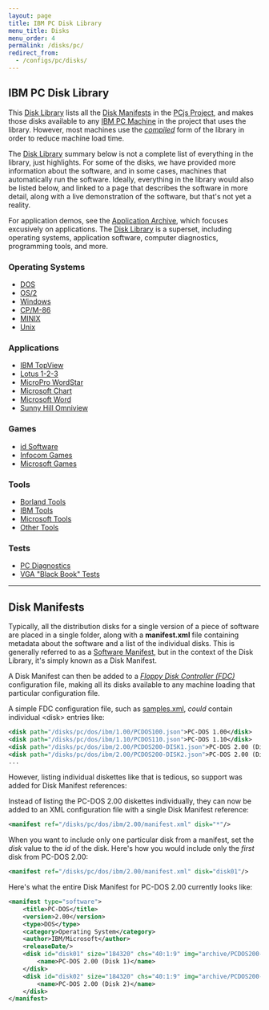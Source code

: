 ```yaml
---
layout: page
title: IBM PC Disk Library
menu_title: Disks
menu_order: 4
permalink: /disks/pc/
redirect_from:
  - /configs/pc/disks/
---
```


IBM PC Disk Library
---

This [Disk Library](/disks/pc/library.xml) lists all the [Disk Manifests](#disk-manifests) in the
[PCjs Project](/docs/about/pcjs/), and makes those disks available to any [IBM PC Machine](/devices/pc/machine/)
in the project that uses the library.  However, most machines use the *[compiled](/disks/pc/compiled/library.xml)*
form of the library in order to reduce machine load time.

The [Disk Library](/disks/pc/library.xml) summary below is not a complete list of everything in the library,
just highlights.  For some of the disks, we have provided more information about the software, and in some cases,
machines that automatically run the software.  Ideally, everything in the library would also be listed below,
and linked to a page that describes the software in more detail, along with a live demonstration of the software,
but that's not yet a reality.

For application demos, see the [Application Archive](/apps/), which focuses excusively on applications.
The [Disk Library](/disks/pc/library.xml) is a superset, including operating systems, application software,
computer diagnostics, programming tools, and more.

### Operating Systems

* [DOS](dos/)
* [OS/2](os2/)
* [Windows](windows/)
* [CP/M-86](cpm/)
* [MINIX](minix/)
* [Unix](unix/)

### Applications

* [IBM TopView](apps/ibm/topview/)
* [Lotus 1-2-3](apps/lotus/123/)
* [MicroPro WordStar](apps/micropro/wordstar/)
* [Microsoft Chart](apps/microsoft/chart/)
* [Microsoft Word](apps/microsoft/word/)
* [Sunny Hill Omniview](apps/sunnyhill/omniview/)

### Games

* [id Software](games/id/)
* [Infocom Games](games/infocom/)
* [Microsoft Games](games/microsoft/)

### Tools

* [Borland Tools](tools/borland/)
* [IBM Tools](tools/ibm/)
* [Microsoft Tools](tools/microsoft/)
* [Other Tools](tools/misc/)

### Tests

* [PC Diagnostics](diags/)
* [VGA "Black Book" Tests](/tests/pc/vga/)

---

Disk Manifests
---

Typically, all the distribution disks for a single version of a piece of software are placed in a single
folder, along with a **manifest.xml** file containing metadata about the software and a list of the individual
disks.  This is generally referred to as a [Software Manifest](/apps/), but in the context of the Disk Library,
it's simply known as a Disk Manifest.

A Disk Manifest can then be added to a *[Floppy Disk Controller (FDC)](/docs/pcjs/fdc/)* configuration file,
making all its disks available to any machine loading that particular configuration file.

A simple FDC configuration file, such as [samples.xml](samples.xml), *could* contain individual &lt;disk&gt;
entries like:

```xml
<disk path="/disks/pc/dos/ibm/1.00/PCDOS100.json">PC-DOS 1.00</disk>
<disk path="/disks/pc/dos/ibm/1.10/PCDOS110.json">PC-DOS 1.10</disk>
<disk path="/disks/pc/dos/ibm/2.00/PCDOS200-DISK1.json">PC-DOS 2.00 (Disk 1)</disk>
<disk path="/disks/pc/dos/ibm/2.00/PCDOS200-DISK2.json">PC-DOS 2.00 (Disk 2)</disk>
...
```

However, listing individual diskettes like that is tedious, so support was added for Disk Manifest references:

Instead of listing the PC-DOS 2.00 diskettes individually, they can now be added to an XML configuration file
with a single Disk Manifest reference:

```xml
<manifest ref="/disks/pc/dos/ibm/2.00/manifest.xml" disk="*"/>
```

When you want to include only one particular disk from a manifest, set the *disk* value to the *id* of the disk.
Here's how you would include only the *first* disk from PC-DOS 2.00:

```xml
<manifest ref="/disks/pc/dos/ibm/2.00/manifest.xml" disk="disk01"/>
```

Here's what the entire Disk Manifest for PC-DOS 2.00 currently looks like:

```xml
<manifest type="software">
    <title>PC-DOS</title>
    <version>2.00</version>
    <type>DOS</type>
    <category>Operating System</category>
    <author>IBM/Microsoft</author>
    <releaseDate/>
    <disk id="disk01" size="184320" chs="40:1:9" img="archive/PCDOS200-DISK1.img" href="/disks/pc/dos/ibm/2.00/PCDOS200-DISK1.json" md5="d57ceef82122790d1c0ff7bebc12f90a" md5json="2507c02da6cbafe9a94a35cbdd993be2">
        <name>PC-DOS 2.00 (Disk 1)</name>
    </disk>
    <disk id="disk02" size="184320" chs="40:1:9" img="archive/PCDOS200-DISK2.img" href="/disks/pc/dos/ibm/2.00/PCDOS200-DISK2.json" md5="1c7aac53c78446992f8821cf42d04c4a" md5json="b66e296319c1f97990b596b1aa376d39">
        <name>PC-DOS 2.00 (Disk 2)</name>
    </disk>
</manifest>
```
